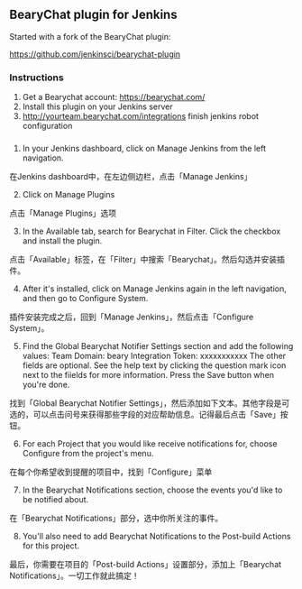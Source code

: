 ## BearyChat plugin for Jenkins

Started with a fork of the BearyChat plugin:

https://github.com/jenkinsci/bearychat-plugin

### Instructions

1. Get a Bearychat account: https://bearychat.com/
2. Install this plugin on your Jenkins server
3. http://yourteam.bearychat.com/integrations finish jenkins robot configuration

### 

1. In your Jenkins dashboard, click on Manage Jenkins from the left navigation.  

在Jenkins dashboard中，在左边侧边栏，点击「Manage Jenkins」

2. Click on Manage Plugins

点击「Manage Plugins」选项

3. In the Available tab, search for Bearychat in Filter. Click the checkbox and install the plugin.

点击「Available」标签，在「Filter」中搜索「Bearychat」。然后勾选并安装插件。


4. After it's installed, click on Manage Jenkins again in the left navigation, and then go to Configure System. 

插件安装完成之后，回到「Manage Jenkins」，然后点击「Configure System」。

5. Find the Global Bearychat Notifier Settings section and add the following values:
Team Domain: beary
Integration Token: xxxxxxxxxxx
The other fields are optional. See the help text by clicking the question mark icon next to the fiields for more information. Press the Save button when you're done.

找到「Global Bearychat Notifier Settings」，然后添加如下文本。其他字段是可选的，可以点击问号来获得那些字段的对应帮助信息。记得最后点击「Save」按钮。

6. For each Project that you would like receive notifications for, choose Configure from the project's menu.

在每个你希望收到提醒的项目中，找到「Configure」菜单

7. In the Bearychat Notifications section, choose the events you'd like to be notified about.

在「Bearychat Notifications」部分，选中你所关注的事件。

8. You'll also need to add Bearychat Notifications to the Post-build Actions for this project.

最后，你需要在项目的「Post-build Actions」设置部分，添加上「Bearychat Notifications」。一切工作就此搞定！



